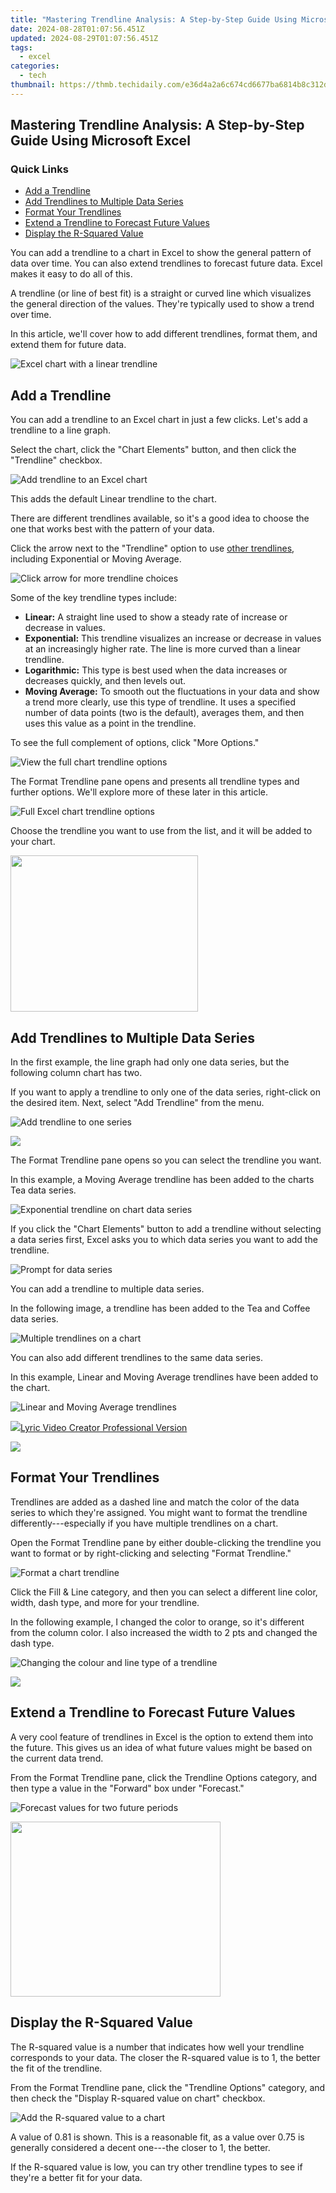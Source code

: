 ```yaml
---
title: "Mastering Trendline Analysis: A Step-by-Step Guide Using Microsoft Excel"
date: 2024-08-28T01:07:56.451Z
updated: 2024-08-29T01:07:56.451Z
tags:
  - excel
categories:
  - tech
thumbnail: https://thmb.techidaily.com/e36d4a2a6c674cd6677ba6814b8c312dcb4a11aef63558c23c156a0dfc593865.jpg
---
```


## Mastering Trendline Analysis: A Step-by-Step Guide Using Microsoft Excel

### Quick Links

* [Add a Trendline](https://extra-approaches.techidaily.com/in-2024-metaverse-madness-top-tips-for-crafting-hitsome-memes/)
* [Add Trendlines to Multiple Data Series](https://iphone-unlock.techidaily.com/how-to-bypass-the-required-apple-store-verification-for-iphone-13-pro-max-drfone-by-drfone-ios/)
* [Format Your Trendlines](https://screen-recording.techidaily.com/new-in-2024-pushingpastthestatusquo-post-mycam-cams/)
* [Extend a Trendline to Forecast Future Values](https://desktop-recording.techidaily.com/updated-2024-approved-ultimate-gamesnapper-strategies-for-captures/)
* [Display the R-Squared Value](https://article-helps.techidaily.com/2024-approved-compreenhensive-review-djis-new-drone-the-inspire-1/)

 You can add a trendline to a chart in Excel to show the general pattern of data over time. You can also extend trendlines to forecast future data. Excel makes it easy to do all of this.

 A trendline (or line of best fit) is a straight or curved line which visualizes the general direction of the values. They're typically used to show a trend over time.

 In this article, we'll cover how to add different trendlines, format them, and extend them for future data.

![Excel chart with a linear trendline](https://static1.howtogeekimages.com/wordpress/wp-content/uploads/2019/07/chart-with-linear-trendline.png) 

##  Add a Trendline

 You can add a trendline to an Excel chart in just a few clicks. Let's add a trendline to a line graph.

 Select the chart, click the "Chart Elements" button, and then click the "Trendline" checkbox.

![Add trendline to an Excel chart](https://static1.howtogeekimages.com/wordpress/wp-content/uploads/2019/07/add-trendline-1.png) 

 This adds the default Linear trendline to the chart.

 There are different trendlines available, so it's a good idea to choose the one that works best with the pattern of your data.

 Click the arrow next to the "Trendline" option to use [other trendlines](https://support.office.com/en-us/article/choosing-the-best-trendline-for-your-data-1bb3c9e7-0280-45b5-9ab0-d0c93161daa8), including Exponential or Moving Average.

![Click arrow for more trendline choices](https://static1.howtogeekimages.com/wordpress/wp-content/uploads/2019/07/more-trendlines.png) 

 Some of the key trendline types include:

* **Linear:** A straight line used to show a steady rate of increase or decrease in values.
* **Exponential:** This trendline visualizes an increase or decrease in values at an increasingly higher rate. The line is more curved than a linear trendline.
* **Logarithmic:** This type is best used when the data increases or decreases quickly, and then levels out.
* **Moving Average:** To smooth out the fluctuations in your data and show a trend more clearly, use this type of trendline. It uses a specified number of data points (two is the default), averages them, and then uses this value as a point in the trendline.

 To see the full complement of options, click "More Options."

![View the full chart trendline options](https://static1.howtogeekimages.com/wordpress/wp-content/uploads/2019/07/more-options.png) 

 The Format Trendline pane opens and presents all trendline types and further options. We'll explore more of these later in this article.

![Full Excel chart trendline options](https://static1.howtogeekimages.com/wordpress/wp-content/uploads/2019/07/trendline-options.png) 

 Choose the trendline you want to use from the list, and it will be added to your chart.

<!-- affiliate ads begin -->
<a href="https://homestyler.sjv.io/c/5597632/2044747/22993" target="_top" id="2044747"><img src="//a.impactradius-go.com/display-ad/22993-2044747" border="0" alt="" width="300" height="250"/></a><img height="0" width="0" src="https://imp.pxf.io/i/5597632/2044747/22993" style="position:absolute;visibility:hidden;" border="0" />
<!-- affiliate ads end -->
##  Add Trendlines to Multiple Data Series

 In the first example, the line graph had only one data series, but the following column chart has two.

 If you want to apply a trendline to only one of the data series, right-click on the desired item. Next, select "Add Trendline" from the menu.

![Add trendline to one series](https://static1.howtogeekimages.com/wordpress/wp-content/uploads/2019/07/add-trendline-data-series.png) 

<!-- affiliate ads begin -->
<a href="https://store.advancedwebranking.com/order/checkout.php?PRODS=4715051&QTY=1&AFFILIATE=108875&CART=1"><img src="https://secure.avangate.com/images/merchant/14edc6ebfdae2e23bbed83d67f50e983/products/33_awr%20logo.png" border="0"></a>
<!-- affiliate ads end -->
 The Format Trendline pane opens so you can select the trendline you want.

 In this example, a Moving Average trendline has been added to the charts Tea data series.

![Exponential trendline on chart data series](https://static1.howtogeekimages.com/wordpress/wp-content/uploads/2019/07/exponential-trendline.png) 

 If you click the "Chart Elements" button to add a trendline without selecting a data series first, Excel asks you to which data series you want to add the trendline.

![Prompt for data series](https://static1.howtogeekimages.com/wordpress/wp-content/uploads/2019/07/which-series.png) 

 You can add a trendline to multiple data series.

 In the following image, a trendline has been added to the Tea and Coffee data series.

![Multiple trendlines on a chart](https://static1.howtogeekimages.com/wordpress/wp-content/uploads/2019/07/two-trendlines.png) 

 You can also add different trendlines to the same data series.

 In this example, Linear and Moving Average trendlines have been added to the chart.

![Linear and Moving Average trendlines](https://static1.howtogeekimages.com/wordpress/wp-content/uploads/2019/07/linear-and-moving-average.png) 

<!-- affiliate ads begin -->
<a href="https://secure.2checkout.com/order/checkout.php?PRODS=11224199&QTY=1&AFFILIATE=108875&CART=1"><img src="https://secure.avangate.com/images/merchant/e09fdffe648a30658a9657bbed7b2388/products/copy_boxshot_lyricvideo.png" border="0">Lyric Video Creator Professional Version</a>
<!-- affiliate ads end -->
<!-- affiliate ads begin -->
<a href="https://secure.2checkout.com/order/checkout.php?PRODS=4620780&QTY=1&AFFILIATE=108875&CART=1"><img src="https://secure.avangate.com/images/merchant/07dd4d5a72f5740ef0f035f201951476/728__90banner.jpg" border="0"></a>
<!-- affiliate ads end -->
##  Format Your Trendlines

 Trendlines are added as a dashed line and match the color of the data series to which they're assigned. You might want to format the trendline differently---especially if you have multiple trendlines on a chart.

 Open the Format Trendline pane by either double-clicking the trendline you want to format or by right-clicking and selecting "Format Trendline."

![Format a chart trendline](https://static1.howtogeekimages.com/wordpress/wp-content/uploads/2019/07/format-trendline.png) 

 Click the Fill & Line category, and then you can select a different line color, width, dash type, and more for your trendline.

 In the following example, I changed the color to orange, so it's different from the column color. I also increased the width to 2 pts and changed the dash type.

![Changing the colour and line type of a trendline](https://static1.howtogeekimages.com/wordpress/wp-content/uploads/2019/07/trendline-formatting-options.png) 

<!-- affiliate ads begin -->
<a href="https://estore.winxdvd.com/order/checkout.php?PRODS=12653853&QTY=1&AFFILIATE=108875&CART=1"><img src="https://secure.avangate.com/images/merchant/bcb41ccdc4363c6848a1d760f26c28a0/products/14_videoproc-converter-ai-box.png" border="0"></a>
<!-- affiliate ads end -->
##  Extend a Trendline to Forecast Future Values

 A very cool feature of trendlines in Excel is the option to extend them into the future. This gives us an idea of what future values might be based on the current data trend.

 From the Format Trendline pane, click the Trendline Options category, and then type a value in the "Forward" box under "Forecast."

![Forecast values for two future periods](https://static1.howtogeekimages.com/wordpress/wp-content/uploads/2019/07/forecast-values.png) 

<!-- affiliate ads begin -->
<a href="https://aligracehair.sjv.io/c/5597632/2087264/19272" target="_top" id="2087264"><img src="//a.impactradius-go.com/display-ad/19272-2087264" border="0" alt="" width="336" height="280"/></a><img height="0" width="0" src="https://imp.pxf.io/i/5597632/2087264/19272" style="position:absolute;visibility:hidden;" border="0" />
<!-- affiliate ads end -->
##  Display the R-Squared Value

 The R-squared value is a number that indicates how well your trendline corresponds to your data. The closer the R-squared value is to 1, the better the fit of the trendline.

 From the Format Trendline pane, click the "Trendline Options" category, and then check the "Display R-squared value on chart" checkbox.

![Add the R-squared value to a chart](https://static1.howtogeekimages.com/wordpress/wp-content/uploads/2019/07/r-squared-1.png) 

 A value of 0.81 is shown. This is a reasonable fit, as a value over 0.75 is generally considered a decent one---the closer to 1, the better.

 If the R-squared value is low, you can try other trendline types to see if they're a better fit for your data.

<ins class="adsbygoogle"
     style="display:block"
     data-ad-format="autorelaxed"
     data-ad-client="ca-pub-7571918770474297"
     data-ad-slot="1223367746"></ins>



<ins class="adsbygoogle"
     style="display:block"
     data-ad-client="ca-pub-7571918770474297"
     data-ad-slot="8358498916"
     data-ad-format="auto"
     data-full-width-responsive="true"></ins>


